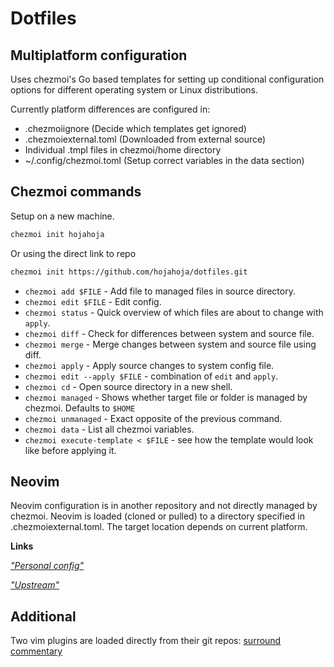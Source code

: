 # Dotfiles

## Multiplatform configuration

Uses chezmoi's Go based templates for setting up conditional configuration options for different
operating system or Linux distributions.

Currently platform differences are configured in:

- .chezmoiignore (Decide which templates get ignored)
- .chezmoiexternal.toml (Downloaded from external source)
- Individual .tmpl files in chezmoi/home directory
- ~/.config/chezmoi.toml (Setup correct variables in the data section)

## Chezmoi commands

Setup on a new machine.

```sh
chezmoi init hojahoja
```
Or using the direct link to repo
```sh
chezmoi init https://github.com/hojahoja/dotfiles.git
```

- `chezmoi add $FILE` - Add file to managed files in source directory.
- `chezmoi edit $FILE` - Edit config.
- `chezmoi status` - Quick overview of which files are about to change with `apply`.
- `chezmoi diff` - Check for differences between system and source file.
- `chezmoi merge` - Merge changes between system and source file using diff.
- `chezmoi apply` - Apply source changes to system config file.
- `chezmoi edit --apply $FILE` - combination of `edit` and `apply`.
- `chezmoi cd` - Open source directory in a new shell.
- `chezmoi managed` - Shows whether target file or folder is managed by chezmoi. Defaults to `$HOME`
- `chezmoi unmanaged` - Exact opposite of the previous command.
- `chezmoi data` - List all chezmoi variables.
- `chezmoi execute-template < $FILE` - see how the template would look like before applying it.

## Neovim

Neovim configuration is in another repository and not directly managed by chezmoi. Neovim is loaded
(cloned or pulled) to a directory specified in .chezmoiexternal.toml. The target location depends on
current platform.

**Links**

[_"Personal config"_](https://github.com/hojahoja/kickstart-modular.nvim)

[_"Upstream"_](https://github.com/dam9000/kickstart-modular.nvim)

## Additional

Two vim plugins are loaded directly from their git repos:
[surround](https://github.com/tpope/vim-surround)
[commentary](https://github.com/tpope/vim-commentary)

